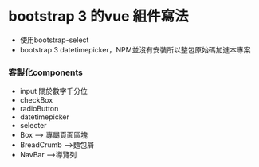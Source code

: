# bootstrap 3 的vue 組件寫法
* 使用bootstrap-select
* bootstrap 3 datetimepicker，NPM並沒有安裝所以整包原始碼加進本專案
### 客製化components
* input 關於數字千分位
* checkBox
* radioButton
* datetimepicker
* selecter
* Box  --> 專屬頁面區塊
* BreadCrumb -->麵包屑
* NavBar -->導覽列

